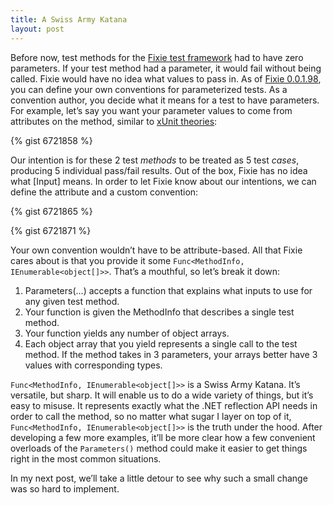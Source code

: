 ```yaml
---
title: A Swiss Army Katana
layout: post
---
```

Before now, test methods for the [Fixie test framework](https://github.com/plioi/fixie/) had to have zero parameters. If your test method had a parameter, it would fail without being called. Fixie would have no idea what values to pass in. As of [Fixie 0.0.1.98](http://www.nuget.org/packages/Fixie/0.0.1.98), you can define your own conventions for parameterized tests. As a convention author, you decide what it means for a test to have parameters. For example, let&#8217;s say you want your parameter values to come from attributes on the method, similar to [xUnit theories](http://stackoverflow.com/a/9110623):

{% gist 6721858 %}

Our intention is for these 2 test _methods_ to be treated as 5 test _cases_, producing 5 individual pass/fail results. Out of the box, Fixie has no idea what [Input] means. In order to let Fixie know about our intentions, we can define the attribute and a custom convention:

{% gist 6721865 %}

{% gist 6721871 %}

Your own convention wouldn&#8217;t have to be attribute-based. All that Fixie cares about is that you provide it some `Func<MethodInfo, IEnumerable<object[]>>`. That&#8217;s a mouthful, so let&#8217;s break it down:

  1. Parameters(&#8230;) accepts a function that explains what inputs to use for any given test method.
  2. Your function is given the MethodInfo that describes a single test method.
  3. Your function yields any number of object arrays.
  4. Each object array that you yield represents a single call to the test method. If the method takes in 3 parameters, your arrays better have 3 values with corresponding types.

`Func<MethodInfo, IEnumerable<object[]>>` is a Swiss Army Katana. It&#8217;s versatile, but sharp. It will enable us to do a wide variety of things, but it&#8217;s easy to misuse. It represents exactly what the .NET reflection API needs in order to call the method, so no matter what sugar I layer on top of it, `Func<MethodInfo, IEnumerable<object[]>>` is the truth under the hood. After developing a few more examples, it&#8217;ll be more clear how a few convenient overloads of the `Parameters()` method could make it easier to get things right in the most common situations.

In my next post, we&#8217;ll take a little detour to see why such a small change was so hard to implement.